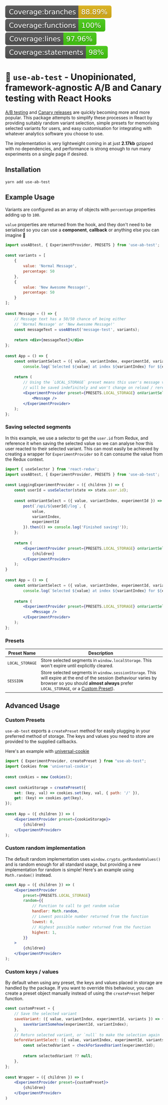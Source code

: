 ![badge-branches.svg](./badges/badge-branches.svg)
![badge-functions.svg](./badges/badge-functions.svg)
![badge-lines.svg](./badges/badge-lines.svg)
![badge-statements.svg](./badges/badge-statements.svg)

# 🧪 `use-ab-test` - Unopinionated, framework-agnostic A/B and Canary testing with React Hooks

[A/B testing](https://en.wikipedia.org/wiki/A/B_testing) and [Canary releases](https://en.wikipedia.org/wiki/Feature_toggle#Canary_release) are quickly becoming more and more popular. This package attempts to simplify these processes in React by providing suitably random variant selection, simple presets for memorising selected variants for users, and easy customisation for integrating with whatever analytics software you choose to use.

The implementation is very lightweight coming in at just **2.17kb** gzipped with no dependencies, and performance is strong enough to run many experiments on a single page if desired.

## Installation

```
yarn add use-ab-test
```

## Example Usage

Variants are configured as an array of objects with `percentage` properties adding up to `100`.

`value` properties are returned from the hook, and they don't need to be serialised so you can use a **component**, **callback** or anything else you can imagine 💫

```jsx
import useABtest, { ExperimentProvider, PRESETS } from 'use-ab-test';

const variants = [
    {
        value: 'Normal Message',
        percentage: 50
    },
    {
        value: 'New Awesome Message!',
        percentage: 50
    }
];

const Message = () => {
    // Message text has a 50/50 chance of being either
    // 'Normal Message' or 'New Awesome Message!'
    const messageText = useABtest('message-test', variants);

    return <div>{messageText}</div>
};

const App = () => {
    const onVariantSelect = ({ value, variantIndex, experimentId, variants }) => 
        console.log(`Selected ${value} at index ${variantIndex} for ${experimentId}`);

    return (
        // Using the `LOCAL_STORAGE` preset means this user's message variant
        // will be saved indefinitely and won't change on reload / rerender
        <ExperimentProvider preset={PRESETS.LOCAL_STORAGE} onVariantSelect={onVariantSelect}>
            <Message />
        </ExperimentProvider>
    );
};
```

### Saving selected segments

In this example, we use a selector to get the `user.id` from Redux, and reference it when saving the selected value so we can analyse how this user reacted to their selected variant. This can most easily be achieved by creating a wrapper for `ExperimentProvider` so it can consume the value from the Redux context.

```jsx
import { useSelector } from 'react-redux';
import useABtest, { ExperimentProvider, PRESETS } from 'use-ab-test';

const LoggingExperimentProvider = ({ children }) => {
    const userId = useSelector(state => state.user.id);

    const onVariantSelect = ({ value, variantIndex, experimentId }) => {
        post(`/api/${userId}/log`, {
            value, 
            variantIndex, 
            experimentId
        }).then(() => console.log('Finished saving!'));
    };

    return (
        <ExperimentProvider preset={PRESETS.LOCAL_STORAGE} onVariantSelect={onVariantSelect}>
            {children}
        </ExperimentProvider>
    );
}

const App = () => {
    const onVariantSelect = ({ value, variantIndex, experimentId, variants }) => 
        console.log(`Selected ${value} at index ${variantIndex} for ${experimentId}`);

    return (
        <ExperimentProvider preset={PRESETS.LOCAL_STORAGE} onVariantSelect={onVariantSelect}>
            <Message />
        </ExperimentProvider>
    );
};
```

### Presets

| Preset Name     | Description                                                                                                                                                                        |
|-----------------|------------------------------------------------------------------------------------------------------------------------------------------------------------------------------------|
| `LOCAL_STORAGE` | Store selected segments in `window.localStorage`. This won't expire until explicitly cleared.                                                                                      |
| `SESSION`       | Store selected segments in `window.sessionStorage`. This will expire at the end of the session (behaviour varies by browser so you should **almost always** prefer `LOCAL_STORAGE`, or a [Custom Preset](#Custom-Presets)). |


## Advanced Usage

### Custom Presets

`use-ab-test` exports a `createPreset` method for easily plugging in your preferred method of storage. The keys and values you need to store are provided to the supplied callbacks.

Here's an example with [universal-cookie](https://github.com/reactivestack/cookies/tree/master/packages/universal-cookie) 

```jsx
import { ExperimentProvider, createPreset } from "use-ab-test";
import Cookies from 'universal-cookie';

const cookies = new Cookies();

const cookieStorage = createPreset({
    set: (key, val) => cookies.set(key, val, { path: '/' }),
    get: (key) => cookies.get(key),
});

const App = ({ children }) => (
    <ExperimentProvider preset={cookieStorage}>
        {children}
    </ExperimentProvider>
);
```

### Custom random implementation

The default random implementation uses `window.crypto.getRandomValues()` and is random enough for all standard usage, but providing a new implementation for random is simple! Here's an example using `Math.random()` instead.

```jsx
const App = ({ children }) => (
    <ExperimentProvider 
        preset={PRESETS.LOCAL_STORAGE}
        random={{
            // Function to call to get random value
            handler: Math.random,
            // Lowest possible number returned from the function
            lowest: 0,
            // Highest possible number returned from the function
            highest: 1,
        }}
    >
        {children}
    </ExperimentProvider>
);
```

### Custom keys / values

By default when using any preset, the keys and values placed in storage are handled by the package. If you want to override this behaviour, you can create a preset object manually instead of using the `createPreset` helper function.

```jsx
const customPreset = {
    // Save the selected variant
    saveVariant: ({ value, variantIndex, experimentId, variants }) => {
        saveVariantSomehow(experimentId, variantIndex);
    },
    // Return selected variant, or `null` to make the selection again
    beforeVariantSelect: ({ value, variantIndex, experimentId, variants }) => {
        const selectedVariant = checkForSavedVariant(experimentId);

        return selectedVariant ?? null;
    },
};

const Wrapper = ({ children }) => (
    <ExperimentProvider preset={customPreset}>
        {children}
    </ExperimentProvider>
)
```
